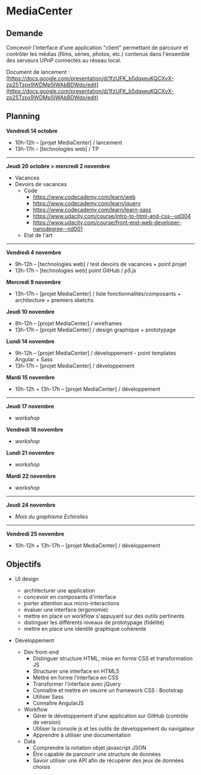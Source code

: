 # MediaCenter

## Demande

Concevoir l'interface d'une application "client" permettant de parcourir et contrôler les médias (films, séries, photos, etc.) contenus dans l'ensemble des serveurs UPnP connectés au réseau local.

Document de lancement : [https://docs.google.com/presentation/d/1fzUFK_b5dqxeuKQCXvX-zp25Tzpx9WDMp5IWAbBDWdo/edit](https://docs.google.com/presentation/d/1fzUFK_b5dqxeuKQCXvX-zp25Tzpx9WDMp5IWAbBDWdo/edit)

## Planning

**Vendredi 14 octobre**
* 10h-12h – [projet MediaCenter] / lancement
* 13h-17h – [technologies web] / TP

---

**Jeudi 20 octobre > mercredi 2 novembre**
* Vacances
* Devoirs de vacances
    * Code
        * https://www.codecademy.com/learn/web
        * https://www.codecademy.com/learn/jquery
        * https://www.codecademy.com/learn/learn-sass
        * https://www.udacity.com/course/intro-to-html-and-css--ud304
        * https://www.udacity.com/course/front-end-web-developer-nanodegree--nd001
    * Etat de l'art

---

**Vendredi 4 novembre**
* 9h-12h – [technologies web] / test devoirs de vacances + point projet
* 13h-17h – [technologies web] point GitHub / _p5.js_

**Mercredi 9 novembre**
* 13h-17h – [projet MediaCenter] / liste fonctionnalités/composants + architecture + premiers sketchs

**Jeudi 10 novembre**
* 8h-12h – [projet MediaCenter] / wireframes
* 13h-17h – [projet MediaCenter] / design graphique + prototypage

**Lundi 14 novembre**
* 9h-12h – [projet MediaCenter] / développement - point templates Angular + Sass
* 13h-17h – [projet MediaCenter] / développement

**Mardi 15 novembre**
* 10h-12h + 13h-17h – [projet MediaCenter] / développement

---

**Jeudi 17 novembre**
* _workshop_

**Vendredi 18 novembre**
* _workshop_

**Lundi 21 novembre**
* _workshop_

**Mardi 22 novembre**
* _workshop_

---

**Jeudi 24 novembre**
* _Mois du graphisme Echirolles_

---

**Vendredi 25 novembre**
* 10h-12h + 13h-17h – [projet MediaCenter] / développement

## Objectifs

* UI design
    * architecturer une application
    * concevoir en composants d'interface
    * porter attention aux micro-interactions
    * évaluer une interface (ergonomie)
    * mettre en place un workflow s'appuyant sur des outils pertinents
    * distinguer les différents niveaux de prototypage (fidélité)
    * mettre en place une identité graphique cohérente


* Développement
  * Dev front-end
    * Distinguer structure HTML, mise en forme CSS et transformation JS
    * Structurer une interface en HTML5
    * Mettre en forme l’interface en CSS
    * Transformer l'interface avec jQuery
    * Connaître et mettre en oeuvre un framework CSS : Bootstrap
    * Utiliser Sass
    * Connaître AngularJS
  * Workflow
    * Gérer le développement d'une application sur GitHub (contrôle de version)
    * Utiliser la console js et les outils de développement du navigateur
    * Apprendre à utiliser une documentation
  * Data
    * Comprendre la notation objet javascript JSON
    * Être capable de parcourir une structure de données
    * Savoir utiliser une API afin de récupérer des jeux de données choisis
